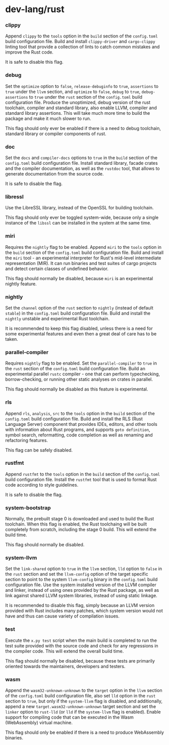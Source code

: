 # dev-lang/rust

### clippy
Append `clippy` to the `tools` option in the `build` section of the `config.toml` build configuration file. Build and install `clippy-driver` and `cargo-clippy` linting tool that provide a collection of lints to catch common mistakes and improve the Rust code.

It is safe to disable this flag.

### debug
Set the `optimize` option to `false`, `release-debuginfo` to `true`, `assertions` to `true` under the `llvm` section, and `optimize` to `false`, `debug` to `true`, `debug-assertions` to `true` under the `rust` section of the `config.toml` build configuration file. Produce the unoptimized, debug version of the rust toolchain, compiler and standard library, also enable LLVM, compiler and standard library assertions. This will take much more time to build the package and make it much slower to run.

This flag should only ever be enabled if there is a need to debug toolchain, standard library or compiler components of rust.

### doc
Set the `docs` and `compiler-docs` options to `true` in the `build` section of the `config.toml` build configuration file. Install standard library, facade crates and the compiler documentation, as well as the `rustdoc` tool, that allows to generate documentation from the source code.

It is safe to disable the flag.

### libressl
Use the LibreSSL library, instead of the OpenSSL for building toolchain.

This flag should only ever be toggled system-wide, because only a single instance of the `libssl` can be installed in the system at the same time.

### miri
Requires the `nightly` flag to be enabled. Append `miri` to the `tools` option in the `build` section of the `config.toml` build configuration file. Build and install the `miri` tool - an experimental interpreter for Rust's mid-level intermediate representation (MIR). It can run binaries and test suites of cargo projects and detect certain classes of undefined behavior.

This flag should normally be disabled, because `miri` is an experimental nightly feature.

### nightly
Set the `channel` option of the `rust` section to `nightly` (instead of default `stable`) in the `config.toml` build configuration file. Build and install the `nightly` unstable and experimental Rust toolchain.

It is recommended to keep this flag disabled, unless there is a need for some experimental features and even then a great deal of care has to be taken.

### parallel-compiler
Requires `nightly` flag to be enabled. Set the `parallel-compiler` to `true` in the `rust` section of the `config.toml` build configuration file. Build an experimental parallel `rustc` compiler - one that can perform typechecking, borrow-checking, or running other static analyses on crates in parallel.

This flag should normally be disabled as this feature is experimental.

### rls
Append `rls`, `analysis`, `src` to the `tools` option in the `build` section of the `config.toml` build configuration file. Build and install the RLS (Rust Language Server) component that provides IDEs, editors, and other tools with information about Rust programs, and supports `goto definition`, symbol search, reformatting, code completion as well as renaming and refactoring features.

This flag can be safely disabled.

### rustfmt
Append `rustfmt` to the `tools` option in the `build` section of the `config.toml` build configuration file. Install the `rustfmt` tool that is used to format Rust code according to style guidelines.

It is safe to disable the flag.

### system-bootstrap
Normally, the prebuilt stage 0 is downloaded and used to build the Rust toolchain. When this flag is enabled, the Rust toolchaing will be built completely from scratch, including the stage 0 build. This will extend the build time.

This flag should normally be disabled.

### system-llvm
Set the `link-shared` option to `true` in the `llvm` section, `lld` option to `false` in the `rust` section and set the `llvm-config` option of the target specific section to point to the system `llvm-config` binary in the `config.toml` build configuration file. Use the system installed version of the LLVM compiler and linker, instead of using ones provided by the Rust package, as well as link against shared LLVM system libraries, instead of using static linkage.

It is recommended to disable this flag, simply because an LLVM version provided with Rust includes many patches, which system version would not have and thus can cause variety of compilation issues.

### test
Execute the `x.py test` script when the main build is completed to run the test suite provided with the source code and check for any regressions in the compiler code. This will extend the overall build time.

This flag should normally be disabled, because these tests are primarily oriented towards the maintainers, developers and testers.

### wasm
Append the `wasm32-unknown-unknown` to the `target` option in the `llvm` section of the `config.toml` build configuration file, also set `lld` option in the `rust` section to `true`, but only if the `system-llvm` flag is disabled, and additionally, append a new `target.wasm32-unknown-unknown` target section and set the `linker` option to `rust-lld` (or `lld` if the `system-llvm` flag is enabled). Enable support for compiling code that can be executed in the Wasm (WebAssembly) virtual machine.

This flag should only be enabled if there is a need to produce WebAssembly binaries.
